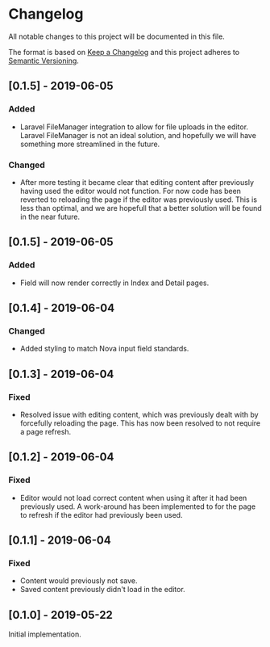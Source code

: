 # Changelog
All notable changes to this project will be documented in this file.

The format is based on [Keep a Changelog](http://keepachangelog.com/en/1.0.0/)
and this project adheres to [Semantic Versioning](http://semver.org/spec/v2.0.0.html).

## [0.1.5] - 2019-06-05
### Added
- Laravel FileManager integration to allow for file uploads in the editor.
  Laravel FileManager is not an ideal solution, and hopefully we will have
  something more streamlined in the future.

### Changed
- After more testing it became clear that editing content after previously
  having used the editor would not function. For now code has been reverted to
  reloading the page if the editor was previously used. This is less than
  optimal, and we are hopefull that a better solution will be found in the near
  future.

## [0.1.5] - 2019-06-05
### Added
- Field will now render correctly in Index and Detail pages.

## [0.1.4] - 2019-06-04
### Changed
- Added styling to match Nova input field standards.

## [0.1.3] - 2019-06-04
### Fixed
- Resolved issue with editing content, which was previously dealt with by
  forcefully reloading the page. This has now been resolved to not require a
  page refresh.

## [0.1.2] - 2019-06-04
### Fixed
- Editor would not load correct content when using it after it had been
  previously used. A work-around has been implemented to for the page to refresh
  if the editor had previously been used.

## [0.1.1] - 2019-06-04
### Fixed
- Content would previously not save.
- Saved content previously didn't load in the editor.

## [0.1.0] - 2019-05-22
Initial implementation.
